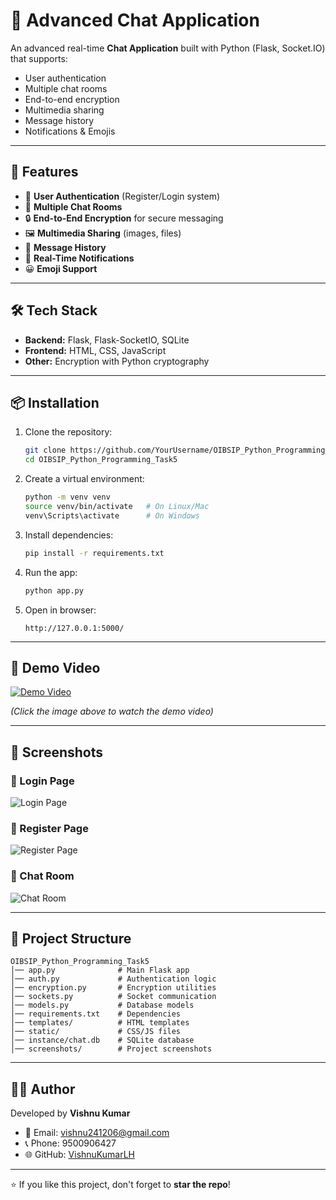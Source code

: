 # 💬 Advanced Chat Application

An advanced real-time **Chat Application** built with Python (Flask, Socket.IO) that supports:
- User authentication
- Multiple chat rooms
- End-to-end encryption
- Multimedia sharing
- Message history
- Notifications & Emojis

---

## 🚀 Features
- 🔑 **User Authentication** (Register/Login system)
- 💬 **Multiple Chat Rooms**
- 🔒 **End-to-End Encryption** for secure messaging
- 🖼️ **Multimedia Sharing** (images, files)
- 📜 **Message History**
- 🔔 **Real-Time Notifications**
- 😀 **Emoji Support**

---

## 🛠️ Tech Stack
- **Backend:** Flask, Flask-SocketIO, SQLite
- **Frontend:** HTML, CSS, JavaScript
- **Other:** Encryption with Python cryptography

---

## 📦 Installation

1. Clone the repository:
   ```bash
   git clone https://github.com/YourUsername/OIBSIP_Python_Programming_Task5.git
   cd OIBSIP_Python_Programming_Task5
   ```

2. Create a virtual environment:
   ```bash
   python -m venv venv
   source venv/bin/activate   # On Linux/Mac
   venv\Scripts\activate      # On Windows
   ```

3. Install dependencies:
   ```bash
   pip install -r requirements.txt
   ```

4. Run the app:
   ```bash
   python app.py
   ```

5. Open in browser:
   ```
   http://127.0.0.1:5000/
   ```

---

## 🎥 Demo Video

[![Demo Video](./screenshots/demo_thumbnail.png)](https://youtu.be/your-demo-video-link)

*(Click the image above to watch the demo video)*

---

## 📸 Screenshots

### 🔑 Login Page
![Login Page](./screenshots/login.png)

### 📝 Register Page
![Register Page](./screenshots/register.png)

### 💬 Chat Room
![Chat Room](./screenshots/chatroom.png)

---

## 📂 Project Structure
```
OIBSIP_Python_Programming_Task5
│── app.py              # Main Flask app
│── auth.py             # Authentication logic
│── encryption.py       # Encryption utilities
│── sockets.py          # Socket communication
│── models.py           # Database models
│── requirements.txt    # Dependencies
│── templates/          # HTML templates
│── static/             # CSS/JS files
│── instance/chat.db    # SQLite database
│── screenshots/        # Project screenshots
```

---

## 👨‍💻 Author
Developed by **Vishnu Kumar**

- 📧 Email: vishnu241206@gmail.com  
- 📞 Phone: 9500906427  
- 🌐 GitHub: [VishnuKumarLH](https://github.com/VishnuKumarLH)

---

⭐ If you like this project, don't forget to **star the repo**!
